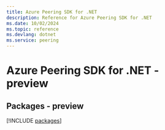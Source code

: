 ```yaml
---
title: Azure Peering SDK for .NET
description: Reference for Azure Peering SDK for .NET
ms.date: 10/02/2024
ms.topic: reference
ms.devlang: dotnet
ms.service: peering
---
```

# Azure Peering SDK for .NET - preview
## Packages - preview
[!INCLUDE [packages](peering-index.md)]